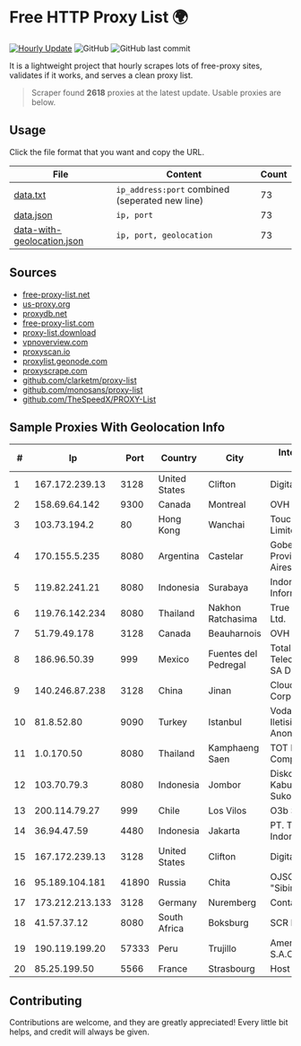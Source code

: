 
# Free HTTP Proxy List 🌍

[![Hourly Update](https://github.com/mertguvencli/http-proxy-list/actions/workflows/main.yml/badge.svg?branch=main)](https://github.com/mertguvencli/http-proxy-list/actions/workflows/main.yml)
![GitHub](https://img.shields.io/github/license/mertguvencli/http-proxy-list)
![GitHub last commit](https://img.shields.io/github/last-commit/mertguvencli/http-proxy-list)

It is a lightweight project that hourly scrapes lots of free-proxy sites, validates if it works, and serves a clean proxy list.


> Scraper found **2618** proxies at the latest update. Usable proxies are below.

## Usage

Click the file format that you want and copy the URL.


|File|Content|Count|
|----|-------|-----|
|[data.txt](https://raw.githubusercontent.com/mertguvencli/http-proxy-list/main/proxy-list/data.txt)|`ip_address:port` combined (seperated new line)|73|
|[data.json](https://raw.githubusercontent.com/mertguvencli/http-proxy-list/main/proxy-list/data.json)|`ip, port`|73|
|[data-with-geolocation.json](https://raw.githubusercontent.com/mertguvencli/http-proxy-list/main/proxy-list/data-with-geolocation.json)|`ip, port, geolocation`|73|

## Sources

* [free-proxy-list.net](https://free-proxy-list.net)
* [us-proxy.org](https://www.us-proxy.org)
* [proxydb.net](http://proxydb.net)
* [free-proxy-list.com](https://free-proxy-list.com/?page=&port=&type%5B%5D=http&type%5B%5D=https&up_time=0&search=Search)
* [proxy-list.download](https://www.proxy-list.download/HTTP)
* [vpnoverview.com](https://vpnoverview.com/privacy/anonymous-browsing/free-proxy-servers)
* [proxyscan.io](https://www.proxyscan.io)
* [proxylist.geonode.com](https://proxylist.geonode.com/api/proxy-list?limit=300&page=1&sort_by=lastChecked&sort_type=desc&protocols=http,https)
* [proxyscrape.com](https://api.proxyscrape.com/v2/?request=displayproxies&protocol=http&timeout=10000&country=all&ssl=all&anonymity=all)
* [github.com/clarketm/proxy-list](https://raw.githubusercontent.com/clarketm/proxy-list/master/proxy-list-raw.txt)
* [github.com/monosans/proxy-list](https://raw.githubusercontent.com/monosans/proxy-list/main/proxies/http.txt)
* [github.com/TheSpeedX/PROXY-List](https://raw.githubusercontent.com/TheSpeedX/PROXY-List/master/http.txt)


## Sample Proxies With Geolocation Info

|#|Ip|Port|Country|City|Internet Service Provider|
|-|--|----|-------|----|-------------------------|
|1|167.172.239.13|3128|United States|Clifton|DigitalOcean, LLC|
|2|158.69.64.142|9300|Canada|Montreal|OVH SAS|
|3|103.73.194.2|80|Hong Kong|Wanchai|TouchPal HK Co., Limited|
|4|170.155.5.235|8080|Argentina|Castelar|Gobernacion de la Provincia de Buenos Aires|
|5|119.82.241.21|8080|Indonesia|Surabaya|Indonesia Network Information Center|
|6|119.76.142.234|8080|Thailand|Nakhon Ratchasima|True Internet Co., Ltd.|
|7|51.79.49.178|3128|Canada|Beauharnois|OVH SAS|
|8|186.96.50.39|999|Mexico|Fuentes del Pedregal|Total Play Telecomunicaciones SA De CV|
|9|140.246.87.238|3128|China|Jinan|Cloud Computing Corporation|
|10|81.8.52.80|9090|Turkey|Istanbul|Vodafone NET Iletisim Hizmetleri Anonim Sirketi|
|11|1.0.170.50|8080|Thailand|Kamphaeng Saen|TOT Public Company Limited|
|12|103.70.79.3|8080|Indonesia|Jombor|Diskominfo Kabupaten Sukoharjo|
|13|200.114.79.27|999|Chile|Los Vilos|O3b Sales BV|
|14|36.94.47.59|4480|Indonesia|Jakarta|PT. Telekomunikasi Indonesia|
|15|167.172.239.13|3128|United States|Clifton|DigitalOcean, LLC|
|16|95.189.104.181|41890|Russia|Chita|OJSC "Sibirtelecom"|
|17|173.212.213.133|3128|Germany|Nuremberg|Contabo GmbH|
|18|41.57.37.12|8080|South Africa|Boksburg|SCR LakeView|
|19|190.119.199.20|57333|Peru|Trujillo|America Movil Peru S.A.C.|
|20|85.25.199.50|5566|France|Strasbourg|Host Europe GmbH|



## Contributing

Contributions are welcome, and they are greatly appreciated! Every
little bit helps, and credit will always be given.

